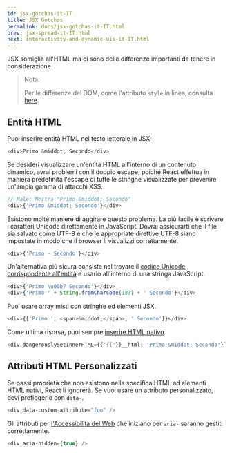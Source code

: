 ```yaml
---
id: jsx-gotchas-it-IT
title: JSX Gotchas
permalink: docs/jsx-gotchas-it-IT.html
prev: jsx-spread-it-IT.html
next: interactivity-and-dynamic-uis-it-IT.html
---
```


JSX somiglia all'HTML ma ci sono delle differenze importanti da tenere in considerazione.

> Nota:
>
> Per le differenze del DOM, come l'attributo `style` in linea, consulta [here](/react/docs/dom-differences-it-IT.html).

## Entità HTML

Puoi inserire entità HTML nel testo letterale in JSX:

```javascript
<div>Primo &middot; Secondo</div>
```

Se desideri visualizzare un'entità HTML all'interno di un contenuto dinamico, avrai problemi con il doppio escape, poiché React effettua in maniera predefinita l'escape di tutte le stringhe visualizzate per prevenire un'ampia gamma di attacchi XSS.

```javascript
// Male: Mostra "Primo &middot; Secondo"
<div>{'Primo &middot; Secondo'}</div>
```

Esistono molte maniere di aggirare questo problema. La più facile è scrivere i caratteri Unicode direttamente in JavaScript. Dovrai assicurarti che il file sia salvato come UTF-8 e che le appropriate direttive UTF-8 siano impostate in modo che il browser li visualizzi correttamente.

```javascript
<div>{'Primo · Secondo'}</div>
```

Un'alternativa più sicura consiste nel trovare il [codice Unicode corrispondente all'entità](http://www.fileformat.info/info/unicode/char/b7/index.htm) e usarlo all'interno di una stringa JavaScript.

```javascript
<div>{'Primo \u00b7 Secondo'}</div>
<div>{'Primo ' + String.fromCharCode(183) + ' Secondo'}</div>
```

Puoi usare array misti con stringhe ed elementi JSX.

```javascript
<div>{['Primo ', <span>&middot;</span>, ' Secondo']}</div>
```

Come ultima risorsa, puoi sempre [inserire HTML nativo](/react/tips/dangerously-set-inner-html.html).

```javascript
<div dangerouslySetInnerHTML={{'{{'}}__html: 'Primo &middot; Secondo'}} />
```


## Attributi HTML Personalizzati

Se passi proprietà che non esistono nella specifica HTML ad elementi HTML nativi, React li ignorerà. Se vuoi usare un attributo personalizzato, devi prefiggerlo con `data-`.

```javascript
<div data-custom-attribute="foo" />
```

Gli attributi per [l'Accessibilità del Web](http://www.w3.org/WAI/intro/aria) che iniziano per `aria-` saranno gestiti correttamente.

```javascript
<div aria-hidden={true} />
```
